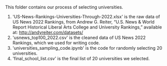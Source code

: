 This folder contains our process of selecting universities.
1. 'US-News-Rankings-Universities-Through-2022.xlsx' is the raw data of US News 2022 Rankings, from Andrew G. Reiter, “U.S. News & World Report Historical Liberal Arts College and University Rankings,” available at: http://andyreiter.com/datasets/
2. 'usnews_top100_2022.csv' is the cleaned data of US News 2022 Rankings, which we used for writing code.
3. 'universities_sampling_code.ipynb' is the code for randomly selecting 20 universities.
4. 'final_school_list.csv' is the final list of 20 universities we selected.
